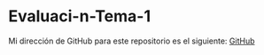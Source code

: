 # Evaluaci-n-Tema-1
Mi dirección de GitHub para este repositorio es el siguiente: [GitHub](https://github.com/andmansim/Evaluaci-n-Tema-1.git)
